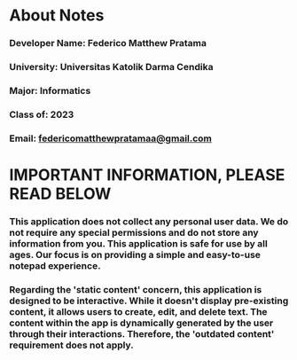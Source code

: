 # About Notes

### Developer Name: Federico Matthew Pratama
### University: Universitas Katolik Darma Cendika
### Major: Informatics
### Class of: 2023
### Email: federicomatthewpratamaa@gmail.com

# IMPORTANT INFORMATION, PLEASE READ BELOW

### This application does not collect any personal user data. We do not require any special permissions and do not store any information from you. This application is safe for use by all ages. Our focus is on providing a simple and easy-to-use notepad experience.

### Regarding the 'static content' concern, this application is designed to be interactive. While it doesn't display pre-existing content, it allows users to create, edit, and delete text. The content within the app is dynamically generated by the user through their interactions. Therefore, the 'outdated content' requirement does not apply.
